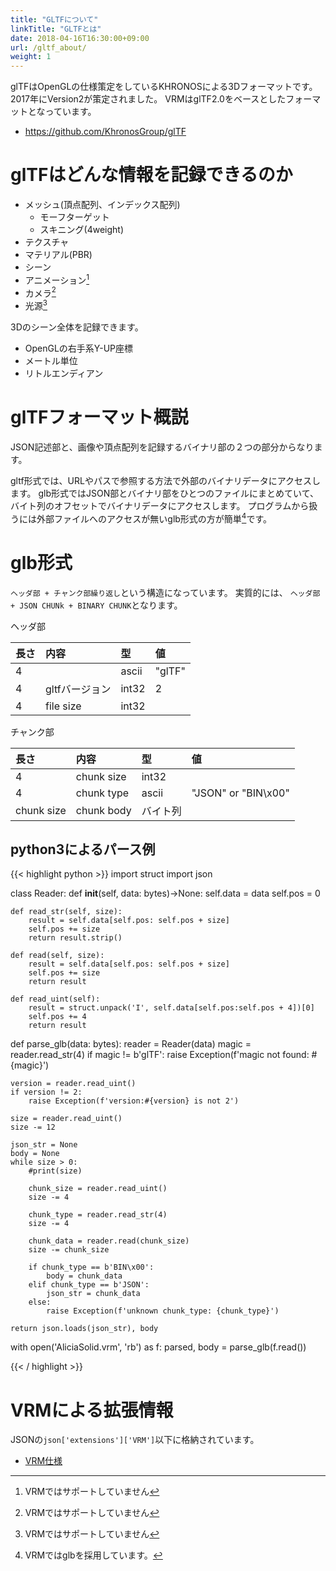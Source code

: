 ```yaml
---
title: "GLTFについて"
linkTitle: "GLTFとは"
date: 2018-04-16T16:30:00+09:00
url: /gltf_about/
weight: 1
---
```


glTFはOpenGLの仕様策定をしているKHRONOSによる3Dフォーマットです。2017年にVersion2が策定されました。
VRMはglTF2.0をベースとしたフォーマットとなっています。

* https://github.com/KhronosGroup/glTF

# glTFはどんな情報を記録できるのか

* メッシュ(頂点配列、インデックス配列)
    * モーフターゲット
    * スキニング(4weight)
* テクスチャ
* マテリアル(PBR)
* シーン
* アニメーション[^vrm_not_supported]
* カメラ[^vrm_not_supported]
* 光源[^vrm_not_supported]

3Dのシーン全体を記録できます。

* OpenGLの右手系Y-UP座標
* メートル単位
* リトルエンディアン

[^vrm_not_supported]: VRMではサポートしていません

# glTFフォーマット概説

JSON記述部と、画像や頂点配列を記録するバイナリ部の２つの部分からなります。

gltf形式では、URLやパスで参照する方法で外部のバイナリデータにアクセスします。
glb形式ではJSON部とバイナリ部をひとつのファイルにまとめていて、バイト列のオフセットでバイナリデータにアクセスします。
プログラムから扱うには外部ファイルへのアクセスが無いglb形式の方が簡単[^VRM_glb]です。

[^VRM_glb]: VRMではglbを採用しています。

# glb形式

``ヘッダ部 + チャンク部繰り返し``という構造になっています。
実質的には、
``ヘッダ部 + JSON CHUNk + BINARY CHUNK``となります。

ヘッダ部

|長さ|内容          |型   |値|
|:---|:------------|:----|:-----|
|4   |             |ascii|"glTF"|
|4   |gltfバージョン|int32|2|
|4   |file size    |int32| |

チャンク部

|長さ      |内容       |型   |値|
|:---------|:---------|:----|:-----|
|4         |chunk size|int32||
|4         |chunk type|ascii|"JSON" or "BIN\x00"|
|chunk size|chunk body|バイト列||

## python3によるパース例

{{< highlight python >}}
import struct
import json

class Reader:
    def __init__(self, data: bytes)->None:
        self.data = data
        self.pos = 0

    def read_str(self, size):
        result = self.data[self.pos: self.pos + size]
        self.pos += size
        return result.strip()

    def read(self, size):
        result = self.data[self.pos: self.pos + size]
        self.pos += size
        return result

    def read_uint(self):
        result = struct.unpack('I', self.data[self.pos:self.pos + 4])[0]
        self.pos += 4
        return result


def parse_glb(data: bytes):
    reader = Reader(data)
    magic = reader.read_str(4)
    if  magic != b'glTF':
        raise Exception(f'magic not found: #{magic}')

    version = reader.read_uint()
    if version != 2:
        raise Exception(f'version:#{version} is not 2')

    size = reader.read_uint()
    size -= 12

    json_str = None
    body = None
    while size > 0:
        #print(size)

        chunk_size = reader.read_uint()
        size -= 4

        chunk_type = reader.read_str(4)
        size -= 4

        chunk_data = reader.read(chunk_size)
        size -= chunk_size

        if chunk_type == b'BIN\x00':
            body = chunk_data
        elif chunk_type == b'JSON':
            json_str = chunk_data
        else:
            raise Exception(f'unknown chunk_type: {chunk_type}')

    return json.loads(json_str), body


with open('AliciaSolid.vrm', 'rb') as f:
    parsed, body = parse_glb(f.read())

{{< / highlight >}}

# VRMによる拡張情報

JSONの``json['extensions']['VRM']``以下に格納されています。

* [VRM仕様](../vrm_spec/)
